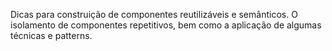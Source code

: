 Dicas para construição de componentes reutilizáveis e semânticos. O isolamento de componentes repetitivos, bem como a aplicação de algumas técnicas e patterns.